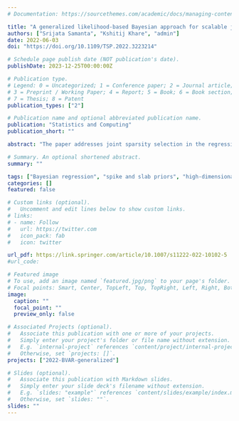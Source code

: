 ```yaml
---
# Documentation: https://sourcethemes.com/academic/docs/managing-content/

title: "A generalized likelihood-based Bayesian approach for scalable joint regression and covariance selection in high dimensions"
authors: ["Srijata Samanta", "Kshitij Khare", "admin"]
date: 2022-06-03
doi: "https://doi.org/10.1109/TSP.2022.3223214"

# Schedule page publish date (NOT publication's date).
publishDate: 2023-12-25T00:00:00Z

# Publication type.
# Legend: 0 = Uncategorized; 1 = Conference paper; 2 = Journal article;
# 3 = Preprint / Working Paper; 4 = Report; 5 = Book; 6 = Book section;
# 7 = Thesis; 8 = Patent
publication_types: ["2"]

# Publication name and optional abbreviated publication name.
publication: "Statistics and Computing"
publication_short: ""

abstract: "The paper addresses joint sparsity selection in the regression coefficient matrix and the error precision (inverse covariance) matrix for high-dimensional multivariate regression models in the Bayesian paradigm. The selected sparsity patterns are crucial to help understand the network of relationships between the predictor and response variables, as well as the conditional relationships among the latter. While Bayesian methods have the advantage of providing natural uncertainty quantification through posterior inclusion probabilities and credible intervals, current Bayesian approaches either restrict to specific sub-classes of sparsity patterns and/or are not scalable to settings with hundreds of responses and predictors. Bayesian approaches that only focus on estimating the posterior mode are scalable, but do not generate samples from the posterior distribution for uncertainty quantification. Using a bi-convex regression-based generalized likelihood and spike-and-slab priors, we develop an algorithm called joint regression network selector (JRNS) for joint regression and covariance selection, which (a) can accommodate general sparsity patterns, (b) provides posterior samples for uncertainty quantification, and (c) is scalable and orders of magnitude faster than the state-of-the-art Bayesian approaches providing uncertainty quantification. We demonstrate the statistical and computational efficacy of the proposed approach on synthetic data and through the analysis of selected cancer data sets. We also establish high-dimensional posterior consistency for one of the developed algorithms."

# Summary. An optional shortened abstract.
summary: ""

tags: ["Bayesian regression", "spike and slab priors", "high-dimensional data"]
categories: []
featured: false

# Custom links (optional).
#   Uncomment and edit lines below to show custom links.
# links:
# - name: Follow
#   url: https://twitter.com
#   icon_pack: fab
#   icon: twitter

url_pdf: https://link.springer.com/article/10.1007/s11222-022-10102-5
#url_code: 

# Featured image
# To use, add an image named `featured.jpg/png` to your page's folder.
# Focal points: Smart, Center, TopLeft, Top, TopRight, Left, Right, BottomLeft, Bottom, BottomRight.
image:
  caption: ""
  focal_point: ""
  preview_only: false

# Associated Projects (optional).
#   Associate this publication with one or more of your projects.
#   Simply enter your project's folder or file name without extension.
#   E.g. `internal-project` references `content/project/internal-project/index.md`.
#   Otherwise, set `projects: []`.
projects: ["2022-BVAR-generalized"]

# Slides (optional).
#   Associate this publication with Markdown slides.
#   Simply enter your slide deck's filename without extension.
#   E.g. `slides: "example"` references `content/slides/example/index.md`.
#   Otherwise, set `slides: ""`.
slides: ""
---
```

